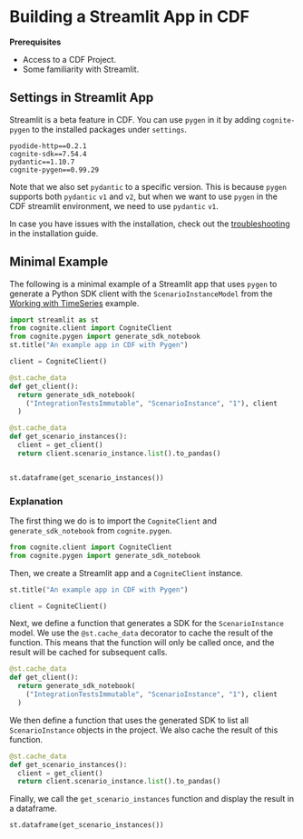 # Building a Streamlit App in CDF

**Prerequisites**
- Access to a CDF Project.
- Some familiarity with Streamlit.

## Settings in Streamlit App

Streamlit is a beta feature in CDF. You can use `pygen` in it by
adding `cognite-pygen` to the installed packages under `settings`.

```text
pyodide-http==0.2.1
cognite-sdk==7.54.4
pydantic==1.10.7
cognite-pygen==0.99.29
```

Note that we also set `pydantic` to a specific version. This is because `pygen` supports both `pydantic` `v1` and `v2`, but
when we want to use `pygen` in the CDF streamlit environment, we need to use `pydantic` `v1`.

In case you have issues with the installation, check out the [troubleshooting](../installation.html#pyodide-troubleshooting) in the
installation guide.

## Minimal Example

The following is a minimal example of a Streamlit app that uses `pygen` to generate a Python SDK client with the
`ScenarioInstanceModel` from the [Working with TimeSeries](../examples/timeseries.html) example.

```python
import streamlit as st
from cognite.client import CogniteClient
from cognite.pygen import generate_sdk_notebook
st.title("An example app in CDF with Pygen")

client = CogniteClient()

@st.cache_data
def get_client():
  return generate_sdk_notebook(
    ("IntegrationTestsImmutable", "ScenarioInstance", "1"), client
  )

@st.cache_data
def get_scenario_instances():
  client = get_client()
  return client.scenario_instance.list().to_pandas()


st.dataframe(get_scenario_instances())
```

### Explanation

The first thing we do is to import the `CogniteClient` and `generate_sdk_notebook` from `cognite.pygen`.

```python
from cognite.client import CogniteClient
from cognite.pygen import generate_sdk_notebook
```

Then, we create a Streamlit app and a `CogniteClient` instance.

```python
st.title("An example app in CDF with Pygen")

client = CogniteClient()
```

Next, we define a function that generates a SDK for the `ScenarioInstance` model. We use the `@st.cache_data` decorator
to cache the result of the function. This means that the function will only be called once, and the result will be
cached for subsequent calls.

```python
@st.cache_data
def get_client():
  return generate_sdk_notebook(
    ("IntegrationTestsImmutable", "ScenarioInstance", "1"), client
  )
```

We then define a function that uses the generated SDK to list all `ScenarioInstance` objects in the project. We also
cache the result of this function.

```python
@st.cache_data
def get_scenario_instances():
  client = get_client()
  return client.scenario_instance.list().to_pandas()
```

Finally, we call the `get_scenario_instances` function and display the result in a dataframe.

```python
st.dataframe(get_scenario_instances())
```
